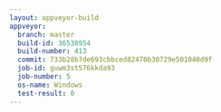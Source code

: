 ```yaml
---
layout: appveyor-build
appveyor:
  branch: master
  build-id: 36538954
  build-number: 413
  commit: 733b28b7de693cbbced82470b30729e501040d9f
  job-id: guwm3st576kkda93
  job-number: 5
  os-name: Windows
  test-result: 0
---
```

